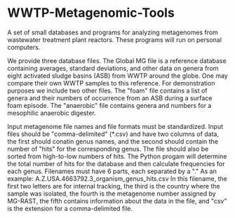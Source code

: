 # WWTP-Metagenomic-Tools
A set of small databases and programs for analyzing metagenomes from wastewater treatment plant reactors. These programs will run on personal computers.  

We provide three database files.  The Global MG file is a reference database containing averages, standard deviations, and other data on genera from eight activated sludge basins (ASB) from WWTP around the globe.  One may compare their own WWTP samples to this reference.  For demonstration purposes we include two other files.  The "foam" file contains a list of genera and their numbers of occurrence from an ASB during a surface foam episode.  The "anaerobic" file contains genera and numbers for a mesophilic anaerobic digester. 

Input metagenome file names and file formats must be standardized.  Input files should be "comma-delimited" (*.csv) and have two columns of data, the first should conatin genus names, and the second should contain the number of "hits" for the corresponding genus.  The file should also be sorted from high-to-low numbers of hits.  The Python progam will determine the total number of hits for the database and then calculate frequencies for each genus.  Filenames must have 6 parts, each separated by a "."  As an example:  A.Z.USA.4663792.3_organism_genus_hits.csv   In this filename, the first two letters are for internal tracking, the third is the country where the sample was isolated, the fourth is the metagenome number assigned by MG-RAST, the fifth contains information about the data in the file, and "csv" is the extension for a comma-delimited file.

